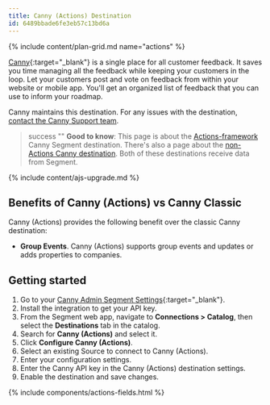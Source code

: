 ```yaml
---
title: Canny (Actions) Destination
id: 6489bbade6fe3eb57c13bd6a
---
```


{% include content/plan-grid.md name="actions" %}

[Canny](https://canny.io?utm_source=segmentio&utm_medium=docs&utm_campaign=partners){:target="_blank"} is a single place for all customer feedback. It saves you time managing all the feedback while keeping your customers in the loop. Let your customers post and vote on feedback from within your website or mobile app. You'll get an organized list of feedback that you can use to inform your roadmap.

Canny maintains this destination. For any issues with the destination, [contact the Canny Support team](mailto:segment-help@canny.io).

> success ""
> **Good to know**: This page is about the [Actions-framework](/docs/connections/destinations/actions/) Canny Segment destination. There's also a page about the [non-Actions Canny destination](/docs/connections/destinations/catalog/canny/). Both of these destinations receive data from Segment.

{% include content/ajs-upgrade.md %}

## Benefits of Canny (Actions) vs Canny Classic

Canny (Actions) provides the following benefit over the classic Canny destination:
- **Group Events**. Canny (Actions) supports group events and updates or adds properties to companies.

## Getting started

1. Go to your [Canny Admin Segment Settings](https://canny.io/redirect?to=%2Fadmin%2Fsettings%2Fsegment){:target="_blank"}.
2. Install the integration to get your API key.
3. From the Segment web app, navigate to **Connections > Catalog**, then select the **Destinations** tab in the catalog.
4. Search for **Canny (Actions)** and select it.
5. Click **Configure Canny (Actions)**.
6. Select an existing Source to connect to Canny (Actions).
7. Enter your configuration settings.
8. Enter the Canny API key in the Canny (Actions) destination settings.
9. Enable the destination and save changes.

{% include components/actions-fields.html %}

